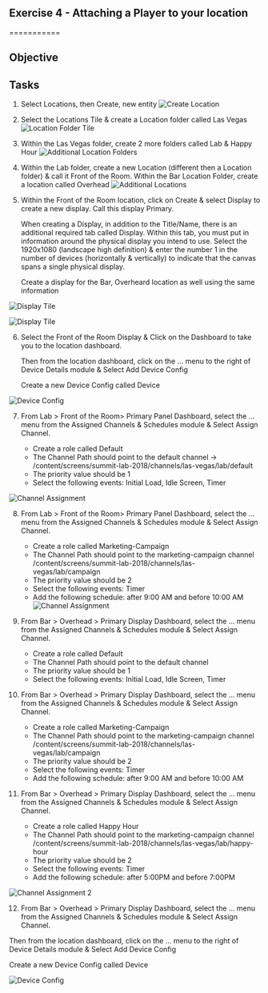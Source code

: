 ## Exercise 4 - Attaching a Player to your location

===========

## Objective


## Tasks

1. Select Locations, then Create, new entity
![Create Location](../../Resources/Picture19.png)

2. Select the Locations Tile & create a Location folder called Las Vegas
![Location Folder Tile](../../Resources/Picture20.png)

3. Within the Las Vegas folder, create 2 more folders called Lab & Happy Hour
![Additional Location Folders](../../Resources/Picture21.png)

4. Within the Lab folder, create a new Location (different then a Location folder) & call it Front of the Room. Within the Bar Location Folder, create a location called Overhead
![Additional Locations](../../Resources/Picture22.png)

5. Within the Front of the Room location, click on Create & select Display to create a new display. Call this display Primary.  
   
   When creating a Display, in addition to the Title/Name, there is an additional required tab called Display.  Within this tab, you must put in information around the physical display you intend to use.  Select the 1920x1080 (landscape high definition) & enter the number 1 in the number of devices (horizontally & vertically) to indicate that the canvas spans a single physical display.
   
   Create a display for the Bar, Overheard location as well using the same information

![Display Tile](../../Resources/Picture23.png)

![Display Tile](../../Resources/Picture31.png)

6. Select the Front of the Room Display & Click on the Dashboard to take you to the location dashboard.  
   
   Then from the location dashboard, click on the … menu to the right of Device Details module & Select Add Device Config
   
   Create a new Device Config called Device 
   
 ![Device Config](../../Resources/Picture24.png)
 
 7. From Lab > Front of the Room> Primary Panel Dashboard, select the … menu from the Assigned Channels & Schedules module & Select Assign Channel.
    
    -	Create a role called Default
    -	The Channel Path should point to the default channel  -> /content/screens/summit-lab-2018/channels/las-vegas/lab/default
    -	The priority value should be 1
    -   Select the following events:  Initial Load, Idle Screen, Timer
    
 ![Channel Assignment](../../Resources/Picture25.png)
 
 8.  From Lab > Front of the Room> Primary Panel Dashboard, select the … menu from the Assigned Channels & Schedules module & Select Assign Channel.
     
     -	Create a role called Marketing-Campaign
     -	The Channel Path should point to the marketing-campaign channel   /content/screens/summit-lab-2018/channels/las-vegas/lab/campaign
     -	The priority value should be 2
     -	Select the following events: Timer
     -  Add the following schedule:  after 9:00 AM and before 10:00 AM
 ![Channel Assignment](../../Resources/Picture26.png)
 
 9. From Bar > Overhead > Primary Display Dashboard, select the … menu from the Assigned Channels & Schedules module & Select Assign Channel.
    
    -	Create a role called Default
    -	The Channel Path should point to the default channel 
    -	The priority value should be 1
    -   Select the following events:  Initial Load, Idle Screen, Timer
    
 10. From Bar > Overhead > Primary Display Dashboard, select the … menu from the Assigned Channels & Schedules module & Select Assign Channel.  
     
     -	Create a role called Marketing-Campaign
     -	The Channel Path should point to the marketing-campaign channel   /content/screens/summit-lab-2018/channels/las-vegas/lab/campaign
     -	The priority value should be 2
     -	Select the following events: Timer
     -  Add the following schedule:  after 9:00 AM and before 10:00 AM 
     
 11.  From Bar > Overhead > Primary Display Dashboard, select the … menu from the Assigned Channels & Schedules module & Select Assign Channel.  
      
      -	Create a role called Happy Hour
      -	The Channel Path should point to the marketing-campaign channel   /content/screens/summit-lab-2018/channels/las-vegas/lab/happy-hour
      -	The priority value should be 2
      -	Select the following events: Timer
      - Add the following schedule:  after 5:00PM and before 7:00PM   
      
 ![Channel Assignment 2](../../Resources/Picture27.png)
  
  12.  From Bar > Overhead > Primary Display Dashboard, select the … menu from the Assigned Channels & Schedules module & Select Assign Channel.  
      
 Then from the location dashboard, click on the … menu to the right of Device Details module & Select Add Device Config
       
 Create a new Device Config called Device 
       
 ![Device Config](../../Resources/Picture24.png)
      
  